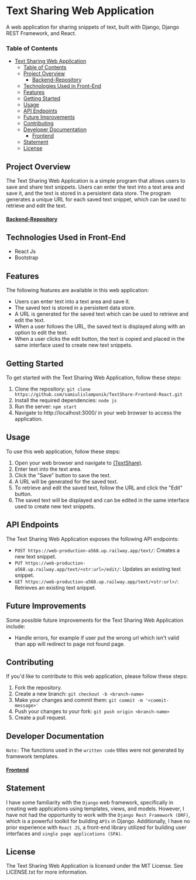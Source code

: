# Text Sharing Web Application

A web application for sharing snippets of text, built with Django, Django REST Framework, and React.

### Table of Contents

-   [Text Sharing Web Application](#text-sharing-web-application)
    -   [Table of Contents](#table-of-contents)
    -   [Project Overview](#project-overview)
        -   [Backend-Repository](#backend-repository)
    -   [Technologies Used in Front-End](#technologies-used-in-front-end)
    -   [Features](#features)
    -   [Getting Started](#getting-started)
    -   [Usage](#usage)
    -   [API Endpoints](#api-endpoints)
    -   [Future Improvements](#future-improvements)
    -   [Contributing](#contributing)
    -   [Developer Documentation](#developer-documentation)
        -   [Frontend](#frontend)
    -   [Statement](#statement)
    -   [License](#license)

## Project Overview

The Text Sharing Web Application is a simple program that allows users to save and share text snippets. Users can enter the text into a text area and save it, and the text is stored in a persistent data store. The program generates a unique URL for each saved text snippet, which can be used to retrieve and edit the text.

#### [Backend-Repository](https://github.com/samiulislamponik/TextShare-Backend-Railway)

## Technologies Used in Front-End

-   React Js
-   Bootstrap

## Features

The following features are available in this web application:

-   Users can enter text into a text area and save it.
-   The saved text is stored in a persistent data store.
-   A URL is generated for the saved text which can be used to retrieve and edit the text.
-   When a user follows the URL, the saved text is displayed along with an option to edit the text.
-   When a user clicks the edit button, the text is copied and placed in the same interface used to create new text snippets.

## Getting Started

To get started with the Text Sharing Web Application, follow these steps:

1. Clone the repository: `git clone https://github.com/samiulislamponik/TextShare-Frontend-React.git`
2. Install the required dependencies: `node js`
3. Run the server: `npm start`
4. Navigate to http://localhost:3000/ in your web browser to access the application.

## Usage

To use this web application, follow these steps:

1. Open your web browser and navigate to [(TextShare)](https://text-share-zeta.vercel.app/).
2. Enter text into the text area.
3. Click the "Save" button to save the text.
4. A URL will be generated for the saved text.
5. To retrieve and edit the saved text, follow the URL and click the "Edit" button.
6. The saved text will be displayed and can be edited in the same interface used to create new text snippets.

## API Endpoints

The Text Sharing Web Application exposes the following API endpoints:

-   `POST https://web-production-a568.up.railway.app/text/`: Creates a new text snippet.
-   `PUT https://web-production-a568.up.railway.app/text/<str:url>/edit/`: Updates an existing text snippet.
-   `GET https://web-production-a568.up.railway.app/text/<str:url>/`: Retrieves an existing text snippet.

## Future Improvements

Some possible future improvements for the Text Sharing Web Application include:

-   Handle errors, for example if user put the wrong url which isn't valid than app will redirect to page not found page.

## Contributing

If you'd like to contribute to this web application, please follow these steps:

1. Fork the repository.
2. Create a new branch: `git checkout -b <branch-name>`
3. Make your changes and commit them: `git commit -m '<commit-message>'`
4. Push your changes to your fork: `git push origin <branch-name>`
5. Create a pull request.

## Developer Documentation

`Note:` The functions used in the `written code` titles were not generated by framework templates.

#### [Frontend](https://github.com/samiulislamponik/TextShare-Frontend-React/blob/main/docs/developer.md)

## Statement

I have some familiarity with the `Django` web framework, specifically in creating web applications using templates, views, and models. However, I have not had the opportunity to work with the `Django Rest Framework (DRF)`, which is a powerful toolkit for building `APIs` in Django. Additionally, I have no prior experience with `React JS`, a front-end library utilized for building user interfaces and `single page applications (SPA)`.

## License

The Text Sharing Web Application is licensed under the MIT License. See LICENSE.txt for more information.
